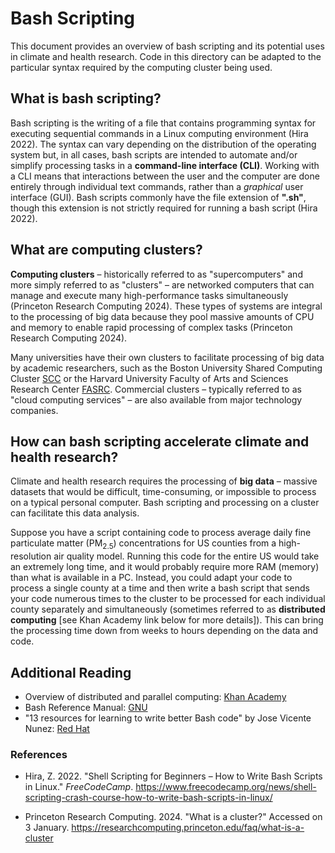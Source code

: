 # Bash Scripting
This document provides an overview of bash scripting and its potential uses in climate and health research. Code in this directory can be adapted to the particular syntax required by the computing cluster being used.

## What is bash scripting?
Bash scripting is the writing of a file that contains programming syntax for executing sequential commands in a Linux computing environment (Hira 2022). The syntax can vary depending on the distribution of the operating system but, in all cases, bash scripts are intended to automate and/or simplify processing tasks in a **command-line interface (CLI)**. Working with a CLI means that interactions between the user and the computer are done entirely through individual text commands, rather than a *graphical* user interface (GUI). Bash scripts commonly have the file extension of **".sh"**, though this extension is not strictly required for running a bash script (Hira 2022). 

## What are computing clusters?
**Computing clusters** – historically referred to as "supercomputers" and more simply referred to as "clusters" – are networked computers that can manage and execute many high-performance tasks simultaneously (Princeton Research Computing 2024). These types of systems are integral to the processing of big data because they pool massive amounts of CPU and memory to enable rapid processing of complex tasks (Princeton Research Computing 2024).

Many universities have their own clusters to facilitate processing of big data by academic researchers, such as the Boston University Shared Computing Cluster [SCC](https://www.bu.edu/tech/support/research/computing-resources/scc/) or the Harvard University Faculty of Arts and Sciences Research Center [FASRC](https://www.rc.fas.harvard.edu/). Commercial clusters – typically referred to as "cloud computing services" – are also available from major technology companies.

## How can bash scripting accelerate climate and health research?
Climate and health research requires the processing of **big data** – massive datasets that would be difficult, time-consuming, or impossible to process on a typical personal computer. Bash scripting and processing on a cluster can facilitate this data analysis.

Suppose you have a script containing code to process average daily fine particulate matter (PM<sub>2.5</sub>) concentrations for US counties from a high-resolution air quality model. Running this code for the entire US would take an extremely long time, and it would probably require more RAM (memory) than what is available in a PC. Instead, you could adapt your code to process a single county at a time and then write a bash script that sends your code numerous times to the cluster to be processed for each individual county separately and simultaneously (sometimes referred to as **distributed computing** [see Khan Academy link below for more details]). This can bring the processing time down from weeks to hours depending on the data and code.

## Additional Reading
- Overview of distributed and parallel computing: [Khan Academy](https://www.khanacademy.org/computing/ap-computer-science-principles/algorithms-101/x2d2f703b37b450a3:parallel-and-distributed-computing/a/distributed-computing)
- Bash Reference Manual: [GNU](https://www.gnu.org/software/bash/manual/bash.html)
- "13 resources for learning to write better Bash code" by Jose Vicente Nunez: [Red Hat](https://www.redhat.com/sysadmin/learn-bash-scripting)


### References
- Hira, Z. 2022. "Shell Scripting for Beginners – How to Write Bash Scripts in Linux." *FreeCodeCamp*. https://www.freecodecamp.org/news/shell-scripting-crash-course-how-to-write-bash-scripts-in-linux/

- Princeton Research Computing. 2024. "What is a cluster?" Accessed on 3 January. https://researchcomputing.princeton.edu/faq/what-is-a-cluster
